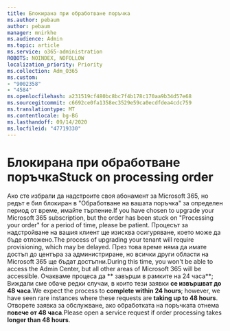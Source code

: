 ```yaml
---
title: Блокирана при обработване поръчка
ms.author: pebaum
author: pebaum
manager: mnirkhe
ms.audience: Admin
ms.topic: article
ms.service: o365-administration
ROBOTS: NOINDEX, NOFOLLOW
localization_priority: Priority
ms.collection: Adm_O365
ms.custom:
- "9002358"
- "4584"
ms.openlocfilehash: a231519cf480bc8bc7f4b178c170aa9b34d57e68
ms.sourcegitcommit: c6692ce0fa1358ec3529e59ca0ecdfdea4cdc759
ms.translationtype: MT
ms.contentlocale: bg-BG
ms.lasthandoff: 09/14/2020
ms.locfileid: "47719330"
---
```

# <a name="stuck-on-processing-order"></a><span data-ttu-id="3f929-102">Блокирана при обработване поръчка</span><span class="sxs-lookup"><span data-stu-id="3f929-102">Stuck on processing order</span></span>

<span data-ttu-id="3f929-103">Ако сте избрали да надстроите своя абонамент за Microsoft 365, но редът е бил блокиран в "Обработване на вашата поръчка" за определен период от време, имайте търпение.</span><span class="sxs-lookup"><span data-stu-id="3f929-103">If you have chosen to upgrade your Microsoft 365 subscription, but the order has been stuck on "Processing your order" for a period of time, please be patient.</span></span> <span data-ttu-id="3f929-104">Процесът за надстройване на вашия клиент ще изисква осигуряване, което може да бъде отложено.</span><span class="sxs-lookup"><span data-stu-id="3f929-104">The process of upgrading your tenant will require provisioning, which may be delayed.</span></span> <span data-ttu-id="3f929-105">През това време няма да имате достъп до центъра за администриране, но всички други области на Microsoft 365 ще бъдат достъпни.</span><span class="sxs-lookup"><span data-stu-id="3f929-105">During this time, you won't be able to access the Admin Center, but all other areas of Microsoft 365 will be accessible.</span></span> <span data-ttu-id="3f929-106">Очакваме процеса да \*\* завърши в рамките на 24 часа\*\*; Виждали сме обаче редки случаи, в които тези заявки **се извършват до 48 часа**.</span><span class="sxs-lookup"><span data-stu-id="3f929-106">We expect the process to **complete within 24 hours**; however, we have seen rare instances where these requests are **taking up to 48 hours**.</span></span> <span data-ttu-id="3f929-107">Отворете заявка за обслужване, ако обработката на поръчката отнема **повече от 48 часа**.</span><span class="sxs-lookup"><span data-stu-id="3f929-107">Please open a service request if order processing takes **longer than 48 hours**.</span></span>
